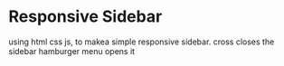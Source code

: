 # Responsive Sidebar

using html css js, to makea simple responsive sidebar. 
cross closes the sidebar
hamburger menu opens it